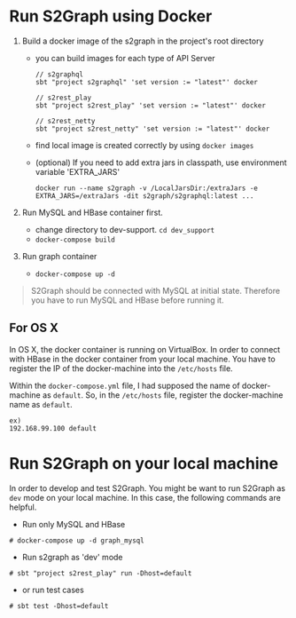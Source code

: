 <!---
/*
 * Licensed to the Apache Software Foundation (ASF) under one
 * or more contributor license agreements.  See the NOTICE file
 * distributed with this work for additional information
 * regarding copyright ownership.  The ASF licenses this file
 * to you under the Apache License, Version 2.0 (the
 * "License"); you may not use this file except in compliance
 * with the License.  You may obtain a copy of the License at
 * 
 *   http://www.apache.org/licenses/LICENSE-2.0
 * 
 * Unless required by applicable law or agreed to in writing,
 * software distributed under the License is distributed on an
 * "AS IS" BASIS, WITHOUT WARRANTIES OR CONDITIONS OF ANY
 * KIND, either express or implied.  See the License for the
 * specific language governing permissions and limitations
 * under the License.
 */
--->

# Run S2Graph using Docker

1. Build a docker image of the s2graph in the project's root directory
	- you can build images for each type of API Server
	    ```
	    // s2graphql
	    sbt "project s2graphql" 'set version := "latest"' docker
	    
	    // s2rest_play
	    sbt "project s2rest_play" 'set version := "latest"' docker
	    
	    // s2rest_netty
	    sbt "project s2rest_netty" 'set version := "latest"' docker
	    ```
	    
	- find local image is created correctly by using `docker images`
	
	- (optional) If you need to add extra jars in classpath, use environment variable 'EXTRA_JARS'
	    ```
        docker run --name s2graph -v /LocalJarsDir:/extraJars -e EXTRA_JARS=/extraJars -dit s2graph/s2graphql:latest ...
        ```
	
2. Run MySQL and HBase container first.
	- change directory to dev-support. `cd dev_support`
	- `docker-compose build` 
3. Run graph container
	- `docker-compose up -d`

> S2Graph should be connected with MySQL at initial state. Therefore you have to run MySQL and HBase before running it.

## For OS X

In OS X, the docker container is running on VirtualBox. In order to connect with HBase in the docker container from your local machine. You have to register the IP of the docker-machine into the `/etc/hosts` file.

Within the `docker-compose.yml` file, I had supposed the name of docker-machine as `default`. So, in the `/etc/hosts` file, register the docker-machine name as `default`.

```
ex)
192.168.99.100 default
```

# Run S2Graph on your local machine

In order to develop and test S2Graph. You might be want to run S2Graph as `dev` mode on your local machine. In this case, the following commands are helpful.

- Run only MySQL and HBase

```
# docker-compose up -d graph_mysql
```

- Run s2graph as 'dev' mode

```
# sbt "project s2rest_play" run -Dhost=default
```

- or run test cases

```
# sbt test -Dhost=default
```
